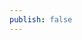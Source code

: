 ```yaml
---
publish: false
---
```


<script setup>
import Recraft from '../../components/Recraft.vue'
</script>

<Recraft />
